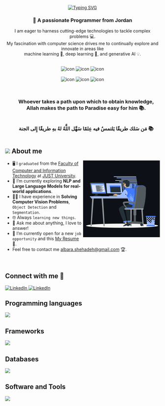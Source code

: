 <p align="center">
    <a href="https://git.io/typing-svg"><img src="https://readme-typing-svg.demolab.com?font=Fira+Code&size=23&duration=4000&pause=750&color=F7A92F&random=false&width=435&lines=Hi%2C+I+am+Albara+Shehadeh!+%F0%9F%91%8B;I'm+a+Machine+Learning+Engineer+;Happy+to+see+you+here+%F0%9F%98%8A" alt="Typing SVG" /></a>
</p>

<!-- ----------------------------------------------------------------------------------------------------- -->
<div>
<h3 align="center">🌟 A passionate Programmer from Jordan</h3>
<p align="center">I am eager to harness cutting-edge technologies to tackle complex problems 💻.<br> My fascination with computer science drives me to continually explore and innovate in areas like<br> machine learning 🤖, deep learning 🧠, and generative AI 💡.</p>
</div>
<br>

<!-- ----------------------------------------------------------------------------------------------------- -->
<div align="center">
    <img src="https://techstack-generator.vercel.app/cpp-icon.svg" alt="icon" width="50" height="50" />
    <img src="https://techstack-generator.vercel.app/python-icon.svg" alt="icon" width="50" height="50" />
    <img src="https://techstack-generator.vercel.app/js-icon.svg" alt="icon" width="50" height="50" />   
</div>

<br>

<div align="center">
    <img src="https://techstack-generator.vercel.app/mysql-icon.svg" alt="icon" width="50" height="50" /> 
    <img src="https://techstack-generator.vercel.app/docker-icon.svg" alt="icon" width="50" height="50" /> 
    <img src="https://techstack-generator.vercel.app/github-icon.svg" alt="icon" width="50" height="50" />
</div>
<br>

<!--h2 without bottom border-->
<div id="user-content-toc">
  <ul align="center">
    <h3 style="display: inline-block">Whoever takes a path upon which to obtain knowledge, Allah makes the path to Paradise easy for him 📚.</h3>
    <h3 style="display: inline-block">مَن سَلك طريقًا يَلتمسُ فيه عِلمًا سَهَّل اللَّهُ لهُ بهِ طريقًا إِلى الجنة 📚</h3>
  </ul>
</div>


<!-- ----------------------------------------------------------------------------------------------------- -->
## <picture><img src = "https://i.pinimg.com/originals/3f/7e/4e/3f7e4eff7c96e9fe4b8b4b1ff3f7bdb5.gif" width = 50px></picture> About me
<picture> <img align="right" src="https://raw.githubusercontent.com/SubhadeepZilong/SubhadeepZilong/main/icons/animation_500_kxa883sd.gif" width = 250px></picture>
- 🖥️ I `graduated` from the [Faculty of Computer and Information Technology](https://www.just.edu.jo/facultiesanddepartments/it/Pages/Default.aspx) at [JUST University](https://www.just.edu.jo/Pages/Default.aspx).
- 🌱 I’m currently exploring **NLP and Large Language Models for real-world applications**.
- :technologist: I have experience in **Solving Computer Vision Problems**, `Object Detection` and `Segmentation`.
- :nerd_face: Always `learning new things`.
- 💬 Ask me about anything, I love to answer!
- :thinking: I’m currently open for a new `job opportunity` and this [My Resume](https://github.com/AlbaraShehadeh/AlbaraShehadeh/blob/cb77cee0da99824d3b8ecc0b08edeee8bb826919/Resume.pdf) 📄.
- Feel free to contact me albara.shehadeh@gmail.com 🏆.
<br>

<!-- ----------------------------------------------------------------------------------------------------- -->
<h2 align="left">Connect with me 🤝</h2>
<a href="https://www.linkedin.com/in/albarashehadeh/">
    <img src="https://skillicons.dev/icons?i=linkedin" alt="LinkedIn">
</a>
<a href="https://x.com/___albara___">
    <img src="https://skillicons.dev/icons?i=twitter" alt="LinkedIn">
</a>

<h2 align="left">Programming languages</h2>
<p align="left">
  <a href="https://skillicons.dev">
        <img src="https://skillicons.dev/icons?i=cpp,python,java,js" />
  </a>
</p>

<h2 align="left">Frameworks</h2>
<p align="left">
  <a href="https://skillicons.dev">
        <img src="https://skillicons.dev/icons?i=tensorflow,pytorch,sklearn,opencv" />
  </a>
</p>

<h2 align="left">Databases</h2>
<p align="left">
  <a href="https://skillicons.dev">
        <img src="https://skillicons.dev/icons?i=mysql" />
  </a>
</p>

<h2 align="left">Software and Tools</h2>
<p align="left">
  <a href="https://skillicons.dev">
        <img src="https://skillicons.dev/icons?i=git,github,docker,vscode,pycharm,anaconda,linux" />
  </a>
</p>
